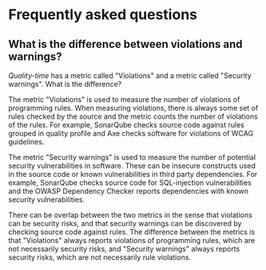 # Frequently asked questions

## What is the difference between violations and warnings?

*Quality-time* has a metric called "Violations" and a metric called "Security warnings". What is the difference?

The metric "Violations" is used to measure the number of violations of programming rules. When measuring violations, there is always some set of rules checked by the source and the metric counts the number of violations of the rules. For example, SonarQube checks source code against rules grouped in quality profile and Axe checks software for violations of WCAG guidelines.

The metric "Security warnings" is used to measure the number of potential security vulnerabilities in software. These can be insecure constructs used in the source code or known vulnerabilities in third party dependencies. For example, SonarQube checks source code for SQL-injection vulnerabilities and the OWASP Dependency Checker reports dependencies with known security vulnerabilities.

There can be overlap between the two metrics in the sense that violations can be security risks, and that security warnings can be discovered by checking source code against rules. The difference between the metrics is that "Violations" always reports violations of programming rules, which are not necessarily security risks, and "Security warnings" always reports security risks, which are not necessarily rule violations.

